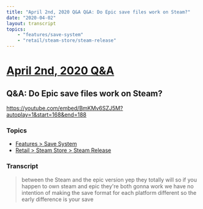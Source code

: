 ```yaml
---
title: "April 2nd, 2020 Q&A Q&A: Do Epic save files work on Steam?"
date: "2020-04-02"
layout: transcript
topics:
    - "features/save-system"
    - "retail/steam-store/steam-release"
---
```

# [April 2nd, 2020 Q&A](../2020-04-02.md)
## Q&A: Do Epic save files work on Steam?
https://youtube.com/embed/BmKMv6SZJ5M?autoplay=1&start=168&end=188

### Topics
* [Features > Save System](../topics/features/save-system.md)
* [Retail > Steam Store > Steam Release](../topics/retail/steam-store/steam-release.md)

### Transcript

> between the Steam and the epic version yep they totally will so if you happen to own steam and epic they're both gonna work we have no intention of making the save format for each platform different so the early difference is your save
